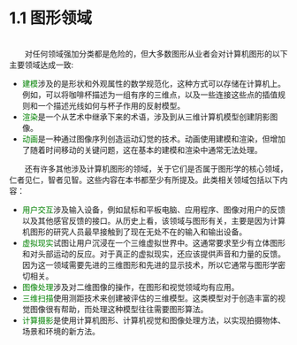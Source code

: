 # 1.1 图形领域
<br/>
&emsp;&emsp;对任何领域强加分类都是危险的，但大多数图形从业者会对计算机图形的以下主要领域达成一致:   

- <font color=green>建模</font>涉及的是形状和外观属性的数学规范化，这种方式可以存储在计算机上。例如，可以将咖啡杯描述为一组有序的三维点，以及一些连接这些点的插值规则和一个描述光线如何与杯子作用的反射模型。
- <font color=green>渲染</font>是一个从艺术中继承下来的术语，涉及到从三维计算机模型创建阴影图像。
- <font color=green>动画</font>是一种通过图像序列创造运动幻觉的技术。动画使用建模和渲染，但增加了随着时间移动的关键问题，这在基本的建模和渲染中通常无法处理。  

&emsp;&emsp;还有许多其他涉及计算机图形的领域，关于它们是否属于图形学的核心领域，仁者见仁，智者见智。这些内容在本书都至少有所提及。此类相关领域包括以下内容：  

- <font color=green>用户交互</font>涉及输入设备，例如鼠标和平板电脑、应用程序、图像对用户的反馈以及其他感官反馈的接口。从历史上看，该领域与图形有关，主要是因为计算机图形的研究人员最早接触到了现在无处不在的输入和输出设备。
- <font color=green>虚拟现实</font>试图让用户沉浸在一个三维虚拟世界中。这通常要求至少有立体图形和对头部运动的反应。对于真正的虚拟现实，还应该提供声音和力量的反馈。因为这一领域需要先进的三维图形和先进的显示技术，所以它通常与图形学密切相关。
- <font color=green>图像处理</font>涉及对二维图像的操作，在图形和视觉领域均有应用。
- <font color=green>三维扫描</font>使用测距技术来创建被评估的三维模型。这类模型对于创造丰富的视觉图像很有帮助，而处理这种模型往往需要图形算法。
- <font color=green>计算摄影</font>是使用计算机图形、计算机视觉和图像处理方法，以实现拍摄物体、场景和环境的新方法。